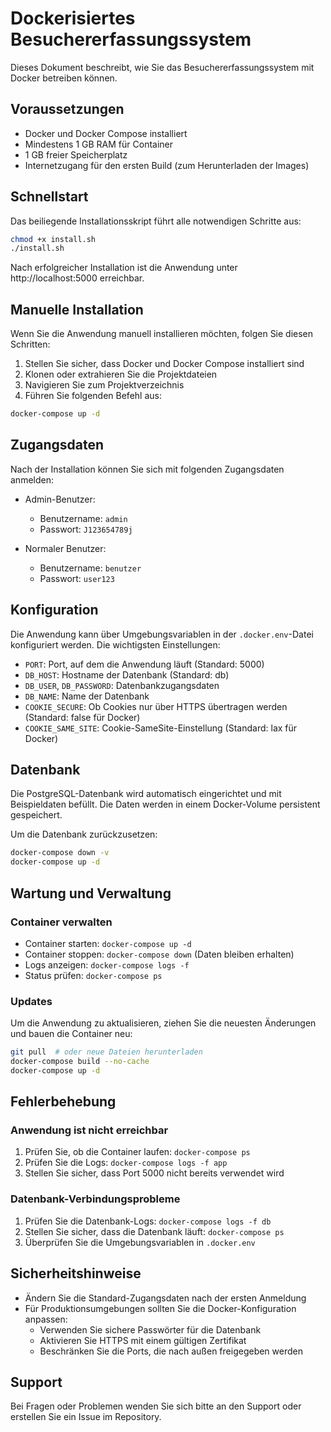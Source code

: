 # Dockerisiertes Besuchererfassungssystem

Dieses Dokument beschreibt, wie Sie das Besuchererfassungssystem mit Docker betreiben können.

## Voraussetzungen

- Docker und Docker Compose installiert
- Mindestens 1 GB RAM für Container
- 1 GB freier Speicherplatz
- Internetzugang für den ersten Build (zum Herunterladen der Images)

## Schnellstart

Das beiliegende Installationsskript führt alle notwendigen Schritte aus:

```bash
chmod +x install.sh
./install.sh
```

Nach erfolgreicher Installation ist die Anwendung unter http://localhost:5000 erreichbar.

## Manuelle Installation

Wenn Sie die Anwendung manuell installieren möchten, folgen Sie diesen Schritten:

1. Stellen Sie sicher, dass Docker und Docker Compose installiert sind
2. Klonen oder extrahieren Sie die Projektdateien
3. Navigieren Sie zum Projektverzeichnis
4. Führen Sie folgenden Befehl aus:

```bash
docker-compose up -d
```

## Zugangsdaten

Nach der Installation können Sie sich mit folgenden Zugangsdaten anmelden:

- Admin-Benutzer:
  - Benutzername: `admin`
  - Passwort: `J123654789j`

- Normaler Benutzer:
  - Benutzername: `benutzer`
  - Passwort: `user123`

## Konfiguration

Die Anwendung kann über Umgebungsvariablen in der `.docker.env`-Datei konfiguriert werden. 
Die wichtigsten Einstellungen:

- `PORT`: Port, auf dem die Anwendung läuft (Standard: 5000)
- `DB_HOST`: Hostname der Datenbank (Standard: db)
- `DB_USER`, `DB_PASSWORD`: Datenbankzugangsdaten
- `DB_NAME`: Name der Datenbank
- `COOKIE_SECURE`: Ob Cookies nur über HTTPS übertragen werden (Standard: false für Docker)
- `COOKIE_SAME_SITE`: Cookie-SameSite-Einstellung (Standard: lax für Docker)

## Datenbank

Die PostgreSQL-Datenbank wird automatisch eingerichtet und mit Beispieldaten befüllt. Die Daten werden in einem Docker-Volume persistent gespeichert.

Um die Datenbank zurückzusetzen:

```bash
docker-compose down -v
docker-compose up -d
```

## Wartung und Verwaltung

### Container verwalten

- Container starten: `docker-compose up -d`
- Container stoppen: `docker-compose down` (Daten bleiben erhalten)
- Logs anzeigen: `docker-compose logs -f`
- Status prüfen: `docker-compose ps`

### Updates

Um die Anwendung zu aktualisieren, ziehen Sie die neuesten Änderungen und bauen die Container neu:

```bash
git pull  # oder neue Dateien herunterladen
docker-compose build --no-cache
docker-compose up -d
```

## Fehlerbehebung

### Anwendung ist nicht erreichbar

1. Prüfen Sie, ob die Container laufen: `docker-compose ps`
2. Prüfen Sie die Logs: `docker-compose logs -f app`
3. Stellen Sie sicher, dass Port 5000 nicht bereits verwendet wird

### Datenbank-Verbindungsprobleme

1. Prüfen Sie die Datenbank-Logs: `docker-compose logs -f db`
2. Stellen Sie sicher, dass die Datenbank läuft: `docker-compose ps`
3. Überprüfen Sie die Umgebungsvariablen in `.docker.env`

## Sicherheitshinweise

- Ändern Sie die Standard-Zugangsdaten nach der ersten Anmeldung
- Für Produktionsumgebungen sollten Sie die Docker-Konfiguration anpassen:
  - Verwenden Sie sichere Passwörter für die Datenbank
  - Aktivieren Sie HTTPS mit einem gültigen Zertifikat
  - Beschränken Sie die Ports, die nach außen freigegeben werden

## Support

Bei Fragen oder Problemen wenden Sie sich bitte an den Support oder erstellen Sie ein Issue im Repository.